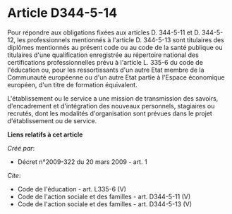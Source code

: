 # Article D344-5-14

Pour répondre aux obligations fixées aux articles D. 344-5-11 et D. 344-5-12, les professionnels mentionnés à l'article D.
344-5-13 sont titulaires des diplômes mentionnés au présent code ou au code de la santé publique ou titulaires d'une
qualification enregistrée au répertoire national des certifications professionnelles prévu à l'article L. 335-6 du code de
l'éducation ou, pour les ressortissants d'un autre Etat membre de la Communauté européenne ou d'un autre Etat partie à
l'Espace économique européen, d'un titre de formation équivalent. 

L'établissement ou le service a une mission de transmission des savoirs, d'encadrement et d'intégration des nouveaux
personnels, stagiaires ou recrutés, dont les modalités d'organisation sont prévues dans le projet d'établissement ou de
service.

**Liens relatifs à cet article**

_Créé par_:

  - Décret n°2009-322 du 20 mars 2009 - art. 1

_Cite_:

  - Code de l'éducation - art. L335-6 (V)
  - Code de l'action sociale et des familles - art. D344-5-11 (V)
  - Code de l'action sociale et des familles - art. D344-5-13 (V)
